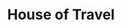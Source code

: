 ---
title: "House of Travel"
url: /christchurch/house-of-travel-victoria-street/
shop: travel agency
---